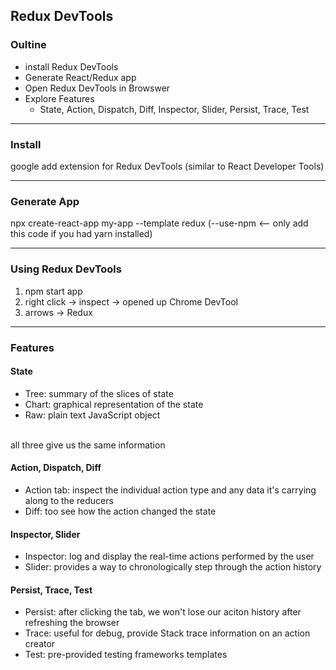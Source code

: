 ## Redux DevTools
### Oultine
- install Redux DevTools
- Generate React/Redux app
- Open Redux DevTools in Browswer
- Explore Features
  - State, Action, Dispatch, Diff, Inspector, Slider, Persist, Trace, Test

---
### Install
google add extension for Redux DevTools (similar to React Developer Tools)

---
### Generate App
npx create-react-app my-app --template redux (--use-npm <-- only add this code if you had yarn installed)

---
### Using Redux DevTools

1. npm start app
2. right click -> inspect -> opened up Chrome DevTool
3. arrows -> Redux

---
### Features
#### State
- Tree: summary of the slices of state
- Chart: graphical representation of the state
- Raw: plain text JavaScript object
<br>
all three give us the same information
<br>

#### Action, Dispatch, Diff
- Action tab: inspect the individual action type and any data it's carrying along to the reducers
- Diff: too see how the action changed the state

#### Inspector, Slider
- Inspector: log and display the real-time actions performed by the user
- Slider: provides a way to chronologically step through the action history

#### Persist, Trace, Test
- Persist: after clicking the tab, we won't lose our aciton history after refreshing the browser
- Trace: useful for debug, provide Stack trace information on an action creator
- Test: pre-provided testing frameworks templates
